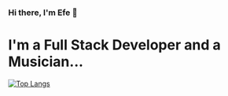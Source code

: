 ### Hi there, I'm Efe 🕺

# I'm a Full Stack Developer and a Musician...


[![Top Langs](https://github-readme-stats.vercel.app/api/top-langs/?username=bikmazefe&layout=compact)](https://github.com/bikmazefe/github-readme-stats)


<!--
**bikmazefe/bikmazefe** is a ✨ _special_ ✨ repository because its `README.md` (this file) appears on your GitHub profile.

Here are some ideas to get you started:

- 🔭 I’m currently working on ...
- 🌱 I’m currently learning ...
- 👯 I’m looking to collaborate on ...
- 🤔 I’m looking for help with ...
- 💬 Ask me about ...
- 📫 How to reach me: ...
- 😄 Pronouns: ...
- ⚡ Fun fact: ...
-->
